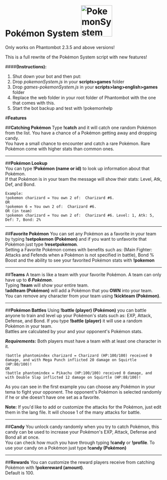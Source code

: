 # Pokémon System  <img alt="PokemonSystem" src="http://i.imgur.com/n8bScDc.png" width="100px"/>
Only works on Phantombot 2.3.5 and above versions!  

This is a full rewrite of the Pokémon System script with new features!  

####**(Instructions):**  
1. Shut down your bot and then put:  
2. Drop *pokemonSystem.js* in your **scripts>games** folder   
3. Drop *games-pokemonSystem.js* in your **scripts>lang>english>games** folder  
4. Replace the web folder in your root folder of Phantombot with the one that comes with this.
5. Start the bot backup and test with !pokemonhelp  

#**Features**

##**Catching Pokémon**
Type **!catch** and it will catch one random Pokémon from the list. You have a chance of a Pokémon getting away and dropping candy.  
You have a small chance to encounter and catch a rare Pokémon. Rare Pokémon come with higher stats than common ones.  
___
##**Pokémon Lookup**  
You can type **!Pokémon (name or id)** to look up information about that Pokémon.  
If that Pokémon is in your team the message will show their stats: Level, Atk, Def, and Bond.  
```
Example:   
!pokemon charizard = You own 2 of:  Charizard #6.  
OR  
!pokemon 6 = You own 2 of:  Charizard #6.   
OR (in team)  
!pokemon charizard = You own 2 of:  Charizard #6. Level: 1, Atk: 5, Def: 7, Bond: 2%
```
___
##**Favorite Pokémon**
You can set any Pokémon as a favorite in your team by typing **!setpokemon (Pokémon)** and if you want to unfavorite that Pokémon just type **!resetpokemon**.  
Setting a Favorite Pokémon comes with benefits such as: (Main Fighter: Attacks and Fefends when a Pokémon is not specified in battle), Bond % Boost and the ability to see your favorited Pokémon stats with **!pokemon**  
___
##**Teams**
A team is like a team with your favorite Pokémon. A team can only have up to ***6 Pokémon***.  
Typing **!team** will show your entire team.  
**!addteam (Pokémon)** will add a Pokémon that you **OWN** into your team.  
You can remove any character from your team using **!kickteam (Pokémon)**.
___
##**Pokémon Battles**
Using **!battle (player) (Pokémon)** you can battle anyone to train and level up your Pokémon's stats such as: EXP, Attack, Defense, and Bond.
If you type **!battle (player)** it will use a random Pokémon in your team.   
Battles are calculated by your and your opponent's Pokémon stats.  
  
***Requirements:*** Both players must have a team with at least one character in it.  
```Example:  
!battle phantomindex charizard = Charizard (HP:100/100) received 0 damage, and with Mega Punch inflicted 20 damage on Squirtle (HP:80/100)!
OR  
!battle phantomindex = Pikachu (HP:100/100) received 0 damage, and with Double Slap inflicted 12 damage on Squirtle (HP:88/100)! 
```
As you can see in the first example you can choose any Pokémon in your tema to fight your opponent. The opponent's Pokémon is selected randomly if he or she doesn't have one set as a favorite.

**Note:** If you'd like to add or customize the attacks for the Pokémon, just edit them in the lang file. It will choose 1 of the many attacks for battle. 

___
##**Candy**
You unlock candy randomly when you try to catch Pokémon, this candy can be used to increase your Pokémon's EXP, Attack, Defense and Bond all at once.  
You can check how much you have through typing **!candy** or **!profile**. To use your candy on a Pokémon just type **!candy (Pokémon)**

___
##**Rewards**
You can customize the reward players receive from catching Pokémon with **!pokereward (amount)**.  
Default is 100.
